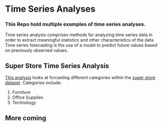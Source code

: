 # Time Series Analyses
### This Repo hold multiple examples of time series analyses.
Time series analysis comprises methods for analyzing time series data in order to extract meaningful statistics and other characteristics of the data. Time series forecasting is the use of a model to predict future values based on previously observed values.

## Super Store Time Series Analysis
[This analysis](https://github.com/timbo112711/time-series-analysis/tree/master/Superstore) looks at forcasting different categories within the [super store dataset](https://community.tableau.com/docs/DOC-1236). Categories include:
1. Furniture
2. Office Supplies
3. Technology

## More coming
